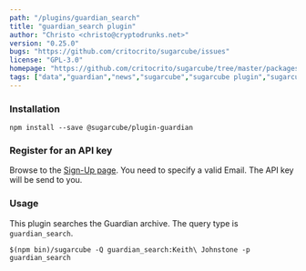 ```yaml
---
path: "/plugins/guardian_search"
title: "guardian_search plugin"
author: "Christo <christo@cryptodrunks.net>"
version: "0.25.0"
bugs: "https://github.com/critocrito/sugarcube/issues"
license: "GPL-3.0"
homepage: "https://github.com/critocrito/sugarcube/tree/master/packages/plugin-guardian#readme"
tags: ["data","guardian","news","sugarcube","sugarcube plugin","sugarcube-plugin","transformation"]
---
```


### Installation

    npm install --save @sugarcube/plugin-guardian

### Register for an API key

Browse to the
[Sign-Up page](https://bonobo.capi.gutools.co.uk/register/developer). You need
to specify a valid Email. The API key will be send to you.


### Usage

This plugin searches the Guardian archive. The query type is
`guardian_search`.

    $(npm bin)/sugarcube -Q guardian_search:Keith\ Johnstone -p guardian_search
